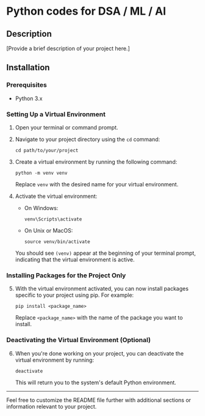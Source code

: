 # Python codes for DSA / ML / AI

## Description

[Provide a brief description of your project here.]

## Installation

### Prerequisites

- Python 3.x

### Setting Up a Virtual Environment

1. Open your terminal or command prompt.
2. Navigate to your project directory using the `cd` command:

   ```
   cd path/to/your/project
   ```

3. Create a virtual environment by running the following command:

   ```
   python -m venv venv
   ```

   Replace `venv` with the desired name for your virtual environment.

4. Activate the virtual environment:

   - On Windows:

     ```
     venv\Scripts\activate
     ```

   - On Unix or MacOS:

     ```
     source venv/bin/activate
     ```

   You should see `(venv)` appear at the beginning of your terminal prompt, indicating that the virtual environment is active.

### Installing Packages for the Project Only

5. With the virtual environment activated, you can now install packages specific to your project using pip. For example:

   ```
   pip install <package_name>
   ```

   Replace `<package_name>` with the name of the package you want to install.

### Deactivating the Virtual Environment (Optional)

6. When you're done working on your project, you can deactivate the virtual environment by running:

   ```
   deactivate
   ```

   This will return you to the system's default Python environment.

---

Feel free to customize the README file further with additional sections or information relevant to your project.